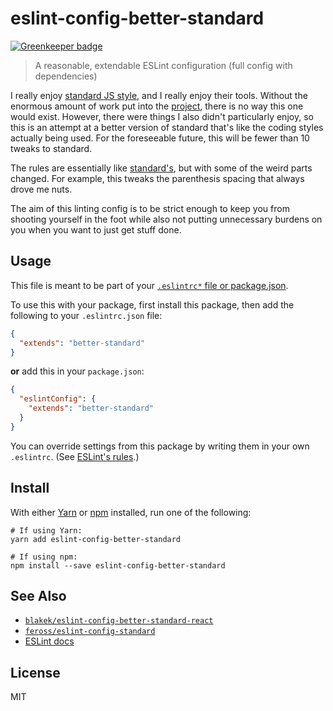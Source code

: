 # eslint-config-better-standard

[![Greenkeeper badge](https://badges.greenkeeper.io/blakek/eslint-config-better-standard.svg)](https://greenkeeper.io/)

> A reasonable, extendable ESLint configuration (full config with dependencies)

I really enjoy [standard JS style](https://standardjs.com/), and I really enjoy their tools.  Without the enormous amount of work put into the [project](https://github.com/feross/standard), there is no way this one would exist.  However, there were things I also didn't particularly enjoy, so this is an attempt at a better version of standard that's like the coding styles actually being used.  For the foreseeable future, this will be fewer than 10 tweaks to standard.

The rules are essentially like [standard's](https://github.com/feross/standard#the-rules), but with some of the weird parts changed.  For example, this tweaks the parenthesis spacing that always drove me nuts.

The aim of this linting config is to be strict enough to keep you from shooting yourself in the foot while also not putting unnecessary burdens on you when you want to just get stuff done.

## Usage

This file is meant to be part of your [`.eslintrc*` file or package.json](http://eslint.org/docs/user-guide/configuring#configuration-file-formats).


To use this with your package, first install this package, then add the following to your `.eslintrc.json` file:

```json
{
  "extends": "better-standard"
}
```

**or** add this in your `package.json`:

```json
{
  "eslintConfig": {
    "extends": "better-standard"
  }
}
```

You can override settings from this package by writing them in your own `.eslintrc`. (See [ESLint's rules](http://eslint.org/docs/rules/).)

## Install

With either [Yarn](https://yarnpkg.com/) or [npm](https://www.npmjs.com/) installed, run one of the following:

```shell
# If using Yarn:
yarn add eslint-config-better-standard

# If using npm:
npm install --save eslint-config-better-standard
```

## See Also

- [`blakek/eslint-config-better-standard-react`](https://github.com/blakek/eslint-config-better-standard-react)
- [`feross/eslint-config-standard`](https://github.com/feross/eslint-config-standard)
- [ESLint docs](http://eslint.org/)

## License

MIT
